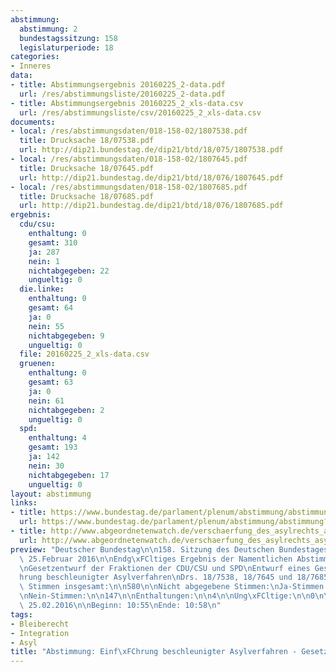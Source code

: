 ```yaml
---
abstimmung:
  abstimmung: 2
  bundestagssitzung: 158
  legislaturperiode: 18
categories:
- Inneres
data:
- title: Abstimmungsergebnis 20160225_2-data.pdf
  url: /res/abstimmungsliste/20160225_2-data.pdf
- title: Abstimmungsergebnis 20160225_2_xls-data.csv
  url: /res/abstimmungsliste/csv/20160225_2_xls-data.csv
documents:
- local: /res/abstimmungsdaten/018-158-02/1807538.pdf
  title: Drucksache 18/07538.pdf
  url: http://dip21.bundestag.de/dip21/btd/18/075/1807538.pdf
- local: /res/abstimmungsdaten/018-158-02/1807645.pdf
  title: Drucksache 18/07645.pdf
  url: http://dip21.bundestag.de/dip21/btd/18/076/1807645.pdf
- local: /res/abstimmungsdaten/018-158-02/1807685.pdf
  title: Drucksache 18/07685.pdf
  url: http://dip21.bundestag.de/dip21/btd/18/076/1807685.pdf
ergebnis:
  cdu/csu:
    enthaltung: 0
    gesamt: 310
    ja: 287
    nein: 1
    nichtabgegeben: 22
    ungueltig: 0
  die.linke:
    enthaltung: 0
    gesamt: 64
    ja: 0
    nein: 55
    nichtabgegeben: 9
    ungueltig: 0
  file: 20160225_2_xls-data.csv
  gruenen:
    enthaltung: 0
    gesamt: 63
    ja: 0
    nein: 61
    nichtabgegeben: 2
    ungueltig: 0
  spd:
    enthaltung: 4
    gesamt: 193
    ja: 142
    nein: 30
    nichtabgegeben: 17
    ungueltig: 0
layout: abstimmung
links:
- title: https://www.bundestag.de/parlament/plenum/abstimmung/abstimmung?id=386
  url: https://www.bundestag.de/parlament/plenum/abstimmung/abstimmung?id=386
- title: http://www.abgeordnetenwatch.de/verschaerfung_des_asylrechts_asylpaket_ii-1105-786.html
  url: http://www.abgeordnetenwatch.de/verschaerfung_des_asylrechts_asylpaket_ii-1105-786.html
preview: "Deutscher Bundestag\n\n158. Sitzung des Deutschen Bundestages\nam Donnerstag,\
  \ 25.Februar 2016\n\nEndg\xFCltiges Ergebnis der Namentlichen Abstimmung Nr. 2\n\
  \nGesetzentwurf der Fraktionen der CDU/CSU und SPD\nEntwurf eines Gesetzes zur Einf\xFC\
  hrung beschleunigter Asylverfahren\nDrs. 18/7538, 18/7645 und 18/7685\n\nAbgegebene\
  \ Stimmen insgesamt:\n\n580\n\nNicht abgegebene Stimmen:\nJa-Stimmen:\n\n50\n429\n\
  \nNein-Stimmen:\n\n147\n\nEnthaltungen:\n\n4\n\nUng\xFCltige:\n\n0\n\nBerlin, den\
  \ 25.02.2016\n\nBeginn: 10:55\nEnde: 10:58\n"
tags:
- Bleiberecht
- Integration
- Asyl
title: "Abstimmung: Einf\xFChrung beschleunigter Asylverfahren - Gesetzentwurf"
---
```

